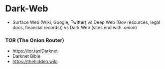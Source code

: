 # Dark-Web
-  Surface Web (Wiki, Google, Twitter) vs Deep Web (Gov resources, legal docs, financial records)) vs Dark Web (sites end with .onion)
### TOR (The Onion Router)
-  https://tor.taxiDarknet
-  Darknet Bible
-  https://thehidden.wiki
